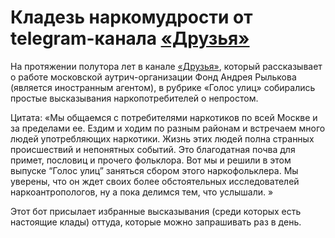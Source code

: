 # Кладезь наркомудрости от telegram-канала [«Друзья»](https://t.me/farfond)

На протяжении полутора лет в канале [«Друзья»](https://t.me/farfond), который рассказывает о работе московской аутрич-организации Фонд Андрея Рылькова (является иностранным агентом), в рубрике «Голос улиц» собирались простые высказывания наркопотребителей о непростом.

Цитата: «Мы общаемся с потребителями наркотиков по всей Москве и за пределами ее. Ездим и ходим по разным районам и встречаем много людей употребляющих наркотики. Жизнь этих людей полна странных происшествий и непонятных событий. Это благодатная почва для примет, пословиц и прочего фольклора. Вот мы и решили в этом выпуске “Голос улиц” заняться сбором этого наркофольклера. Мы уверены, что он ждет своих более обстоятельных исследователей наркоантропологов, ну а пока делимся тем, что услышали.
»

Этот бот присылает избранные высказывания (среди которых есть настоящие клады) оттуда, которые можно запрашивать раз в день.
